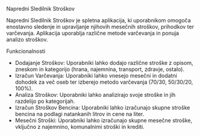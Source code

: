  Napredni Sledilnik Stroškov

Napredni Sledilnik Stroškov je spletna aplikacija, ki uporabnikom omogoča enostavno sledenje in upravljanje njihovih mesečnih stroškov, prihodkov ter varčevanja. Aplikacija uporablja različne metode varčevanja in ponuja analizo stroškov.

 Funkcionalnosti

- Dodajanje Stroškov: Uporabniki lahko dodajo različne stroške z opisom, zneskom in kategorijo (hrana, najemnina, transport, zdravje, ostalo).
- Izračun Varčevanja: Uporabniki lahko vnesejo mesečni in dodatni dohodek za več oseb ter izberejo metodo varčevanja (70/30, 50/30/20, 100%).
- Analiza Stroškov: Uporabniki lahko analizirajo svoje stroške in jih razdelijo po kategorijah.
- Izračun Stroškov Bencina: Uporabniki lahko izračunajo skupne stroške bencina na podlagi natankanih litrov in cene na liter.
- Mesečni Stroški: Uporabniki lahko izračunajo skupne mesečne stroške, vključno z najemnino, komunalnimi stroški in krediti.

